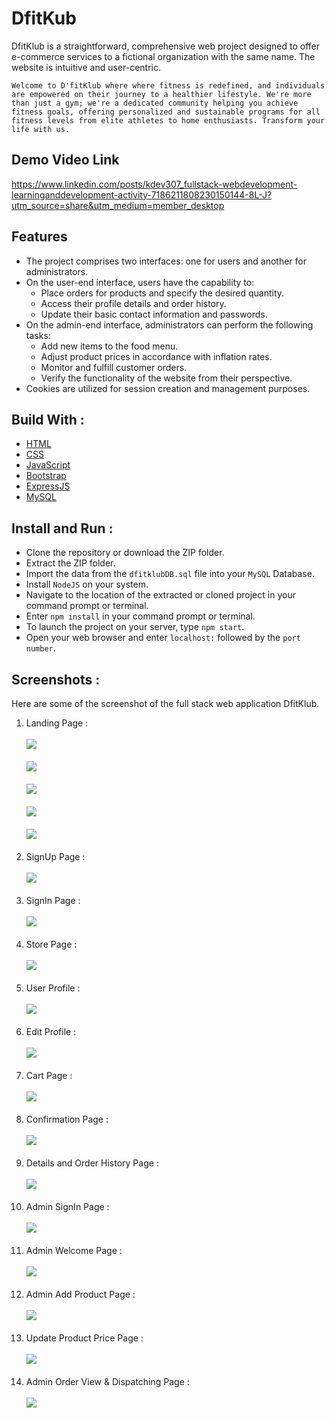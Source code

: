 # DfitKub

DfitKlub is a straightforward, comprehensive web project designed to offer e-commerce services to a fictional organization with the same name. The website is intuitive and user-centric.

`Welcome to D'fitKlub where where fitness is redefined, and individuals are empowered on their journey to a healthier lifestyle. We're more than just a gym; we're a dedicated community helping you achieve fitness goals, offering personalized and sustainable programs for all fitness levels from elite athletes to home enthusiasts. Transform your life with us.`

## Demo Video Link

https://www.linkedin.com/posts/kdev307_fullstack-webdevelopment-learninganddevelopment-activity-7186211808230150144-8L-J?utm_source=share&utm_medium=member_desktop

## Features

-   The project comprises two interfaces: one for users and another for administrators.
-   On the user-end interface, users have the capability to:
    -   Place orders for products and specify the desired quantity.
    -   Access their profile details and order history.
    -   Update their basic contact information and passwords.
-   On the admin-end interface, administrators can perform the following tasks:
    -   Add new items to the food menu.
    -   Adjust product prices in accordance with inflation rates.
    -   Monitor and fulfill customer orders.
    -   Verify the functionality of the website from their perspective.
-   Cookies are utilized for session creation and management purposes.

## Build With :

<ul>
    <li><a href="https://www.w3schools.com/html/" target="_blank">HTML</a></li>
    <li><a href="https://www.w3schools.com/css/" target="_blank">CSS</a></li>
    <li><a href="https://www.w3schools.com/js/" target="_blank">JavaScript</a></li>
    <li><a href="https://www.w3schools.com/bootstrap5/index.php" target="_blank">Bootstrap</a></li>
    <li><a href="https://expressjs.com/" target="_blank">ExpressJS</a></li>
    <li><a href="https://www.w3schools.com/mysql/default.asp" target="_blank">MySQL</a></li>
</ul>

## Install and Run :

-   Clone the repository or download the ZIP folder.
-   Extract the ZIP folder.
-   Import the data from the `dfitklubDB.sql` file into your `MySQL` Database.
-   Install `NodeJS` on your system.
-   Navigate to the location of the extracted or cloned project in your command prompt or terminal.
-   Enter `npm install` in your command prompt or terminal.
-   To launch the project on your server, type `npm start`.
-   Open your web browser and enter `localhost:` followed by the `port number`.

## Screenshots :

Here are some of the screenshot of the full stack web application DfitKlub.

1. Landing Page :<br><br>
   <img src="screenshots/hero-section.png"><br><br>
   <img src="screenshots/about-us.png"><br><br>
   <img src="screenshots/programs.png"><br><br>
   <img src="screenshots/passes.png"><br><br>
   <img src="screenshots/gallery.png"><br><br>
2. SignUp Page :<br><br> <img src="screenshots/sign-up.png"><br><br>
3. SignIn Page :<br><br> <img src="screenshots/sign-in.png"><br><br>
4. Store Page : <br><br> <img src="screenshots/fitstore.png"><br><br>
5. User Profile : <br><br> <img src="screenshots/my-profile.png"><br><br>
6. Edit Profile :<br><br> <img src="screenshots/edit-profile.png"><br><br>
7. Cart Page : <br><br> <img src="screenshots/my-cart.png"><br><br>
8. Confirmation Page :<br><br> <img src="screenshots/order-confirmed.png"><br><br>
9. Details and Order History Page :<br><br> <img src="screenshots/my-order-history.png"><br><br>
10. Admin SignIn Page : <br><br> <img src="screenshots/admin-sign-in.png"><br><br>
11. Admin Welcome Page :<br><br> <img src="screenshots/admin-home.png"><br><br>
12. Admin Add Product Page :<br><br> <img src="screenshots/admin-add-product.png"><br><br>
13. Update Product Price Page :<br><br> <img src="screenshots/admin-update-price.png"><br><br>
14. Admin Order View & Dispatching Page :<br><br> <img src="screenshots/admin-dispatch-orders.png"><br><br>
